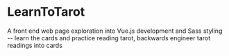 # LearnToTarot
A front end web page exploration into Vue.js development and Sass styling -- learn the cards and practice reading tarot, backwards engineer tarot readings into cards
